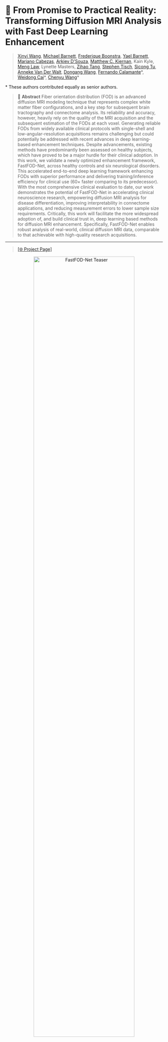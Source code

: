 # 🧠 From Promise to Practical Reality: Transforming Diffusion MRI Analysis with Fast Deep Learning Enhancement


>
> [Xinyi Wang](https://scholar.google.com/citations?user=_uPPBqUAAAAJ&hl=en), [Michael Barnett](https://scholar.google.com.au/citations?user=iZVWDzwAAAAJ&hl=en), [Frederique Boonstra](https://scholar.google.com.au/citations?user=xHxerDoAAAAJ&hl=en&oi=ao), [Yael Barnett](https://scholar.google.com.au/citations?hl=en&user=TVSkAYsAAAAJ), [Mariano Cabezas](https://scholar.google.com.au/citations?hl=en&user=zPs-kAkAAAAJ&view_op=list_works&sortby=pubdate), [Arkiev D'Souza](https://scholar.google.com.au/citations?user=eqO2au8AAAAJ&hl=en&oi=ao), [Matthew C. Kiernan](https://scholar.google.com.au/citations?user=J7M4CGMAAAAJ&hl=en&oi=ao), Kain Kyle, [Meng Law](https://scholar.google.com.au/citations?user=lKi-yTMAAAAJ&hl=en&oi=ao), Lynette Masters, [Zihao Tang](https://scholar.google.com.au/citations?user=JAfD8moAAAAJ&hl=en&oi=ao), [Stephen Tisch](https://scholar.google.com.au/citations?hl=en&user=hnKJB1YAAAAJ), [Sicong Tu](https://scholar.google.com.au/citations?hl=en&user=z44EzHAAAAAJ), [Anneke Van Der Walt](https://scholar.google.com.au/citations?hl=en&user=F3AJeqQAAAAJ), [Dongang Wang](https://scholar.google.com.au/citations?hl=en&user=Rs7zEZoAAAAJ), [Fernando Calamante](https://scholar.google.com.au/citations?user=_6_n0PIAAAAJ&hl=en&oi=ao)\*, [Weidong Cai](https://scholar.google.com.au/citations?hl=en&user=N8qTc2AAAAAJ)\*, [Chenyu Wang](https://scholar.google.com.au/citations?user=mo0AoZAAAAAJ&hl=en&oi=ao)\*
>
\* These authors contributed equally as senior authors.
>
>
> 🔬 **Abstract** 
> Fiber orientation distribution (FOD) is an advanced diffusion MRI modeling technique that represents complex white matter fiber configurations, and a key step for subsequent brain tractography and connectome analysis. Its reliability and accuracy, however, heavily rely on the quality of the MRI acquisition and the subsequent estimation of the FODs at each voxel. Generating reliable FODs from widely available clinical protocols with single-shell and low-angular-resolution acquisitions remains challenging but could potentially be addressed with recent advances in deep learning-based enhancement techniques. Despite advancements, existing methods have predominantly been assessed on healthy subjects, which have proved to be a major hurdle for their clinical adoption. In this work, we validate a newly optimized enhancement framework, FastFOD-Net, across healthy controls and six neurological disorders. 
This accelerated end-to-end deep learning framework enhancing FODs with superior performance and delivering training/inference efficiency for clinical use ($60\times$ faster comparing to its predecessor).
With the most comprehensive clinical evaluation to date, our work demonstrates the potential of FastFOD-Net in accelerating clinical neuroscience research, empowering diffusion MRI analysis for disease differentiation, improving interpretability in connectome applications, and reducing measurement errors to lower sample size requirements. Critically, this work will facilitate the more widespread adoption of, and build clinical trust in, deep learning based methods for diffusion MRI enhancement.  Specifically, FastFOD-Net enables robust analysis of real-world, clinical diffusion MRI data, comparable to that achievable with high-quality research acquisitions.
<!-- > ![image](https://user-images.githubusercontent.com/39485479/227234185-074da035-f4f9-4e12-bd3e-e5070167ba74.png) -->


---

> [[🌐 Project Page]](https://fastfodnet.github.io/)

<p align="center">
  <img src="./teaser.png" alt="FastFOD-Net Teaser" width="80%">
</p>

---

## 📚 Table of Contents

1. [🔬 Abstract](#-abstract)  
2. [🧼 Data Preprocessing](#-data-preprocessing)  
   - [Denoising](#-data-preprocessing)  
   - [Distortion Correction](#-data-preprocessing)  
   - [FOD Generation](#-data-preprocessing)  
3. [📘 Description of Arguments](#-description-of-arguments)  
4. [🧪 Usage](#-usage)  
   - [🏋️‍♂️ Training](#-training)  
   - [🔍 Inference](#-inference)  
5. [🧪 Evaluation Pipeline](#-evaluation-pipeline)  
   - [📈 FOD Evaluation](#-fod-evaluation)  
     - [FOD Metrics](#-fod-evaluation)  
     - [Example Usage](#-fod-evaluation)  
   - [🧠 Fixel Evaluation](#-fiber-bundle-element-fixel-evaluation)  
     - [Generate Fixels](#-generate-fixels)  
     - [Generate ROIs](#-generate-rois)  
     - [Fixel Metrics](#-fixel-evaluation-metrics)  
     - [Example Usage](#-fixel-evaluation-metrics)  
   - [🌐 Connectome Evaluation](#connectome-evaluation)  
     - [Connectome Construction](#structure-connectome-construction)  
     - [Connectome Metrics](#connectome-metrics)  
     - [Graph Metrics](#graph-metrics)  
     - [Example Usage](#example-usage-1)  
   - [📊 Fixel-based Statistical Analysis](#fixel-based-analysis)  
   - [🧩 Pathological Connection Analysis](#pathological-connection-analysis) *(TBC)*  
   - [🔄 Correlation Analysis](#correlation-analysis) *(TBC)*  
6. [📄 Citation](#-citation)  
7. [🙏 Acknowledgments](#-acknowledgments)  
 

---

## 🧼 Data Preprocessing

- [Denoising](https://mrtrix.readthedocs.io/en/latest/dwi_preprocessing/denoising.html)  
- [Distortion Correction](https://mrtrix.readthedocs.io/en/latest/dwi_preprocessing/dwifslpreproc.html)  
- **FOD Generation:**
  - [Response Estimation](https://mrtrix.readthedocs.io/en/latest/constrained_spherical_deconvolution/response_function_estimation.html)
  - [SS3T CSD](https://mrtrix.readthedocs.io/en/latest/constrained_spherical_deconvolution/constrained_spherical_deconvolution.html)
  - [MSMT CSD](https://mrtrix.readthedocs.io/en/latest/constrained_spherical_deconvolution/multi_shell_multi_tissue_csd.html)
  
[🔝 Back to Table of Contents](#-table-of-contents)
---

## 📘 Description of Arguments
| Argument                     | Description                                                    |
| ---------------------------- | -------------------------------------------------------------- |
| `--dataroot`                 | Path to low-resolution FOD input data.                         |
| `--maskroot`                 | Path to brain mask files.                                      |
| `--gtroot`                   | Path to high-resolution ground truth FODs.                     |
| `--checkpoints_dir`          | Directory to save model checkpoints.                           |
| `--name`                     | Experiment name, used to label checkpoint folder.              |
| `--normalization_mode`       | Normalization strategy (e.g., z-score based).                  |
| `--model`                    | Model type; `re` refers to resolution enhancement.             |
| `--input_nc` / `--output_nc` | Number of channels (e.g., 45 SH coefficients).                 |
| `--init_type`                | Weight initialization method (`kaiming`, etc).                 |
| `--dataset_mode`             | Dataset loader mode (`fod_re` for FOD resolution enhancement). |
| `--num_threads`              | Number of data loading threads.                                |
| `--batch_size`               | Batch size for training.                                       |
| `--beta1`                    | Beta1 for Adam optimizer.                                      |
| `--lr`                       | Initial learning rate.                                         |
| `--n_epochs`                 | Number of training epochs.                                     |
| `--print_freq`               | Print frequency (in iterations).                               |
| `--save_latest_freq`         | Frequency (in iterations) to save latest checkpoint.           |
| `--save_epoch_freq`          | Frequency (in epochs) to save checkpoints.                     |
| `--gpu_ids`                  | GPU to use (e.g., `0` for first GPU).                          |
| `--conv_type`                | Network architecture; here using `fastfodnet`.                 |
| `--test_fold`                | Index of fold used for testing (for cross-validation).         |
| `--phase`                    | Run phase: `train` or `splitfolds` (for k-fold split).         |
| `--index_pattern`            | Regex pattern to match subject IDs.                            |
| `--sample_suffix`            | File suffix for low-res FODs.                                  |
| `--sample_gt_suffix`         | File suffix for ground truth FODs.                             |
| `--foldroot`                 | Directory containing train/test splits.                        |

[🔝 Back to Table of Contents](#-table-of-contents)

---

## Basic Usages
### 🏋️‍♂️ Training
To start training FastFOD-Net using predefined parameters (e.g., for the MSBIR dataset), run:
```
cd ./CORE/scripts/
sh train_msbir.sh
```
- This script wraps a python train_model.py command with the appropriate dataset, fold, and model settings.
- 📝 Be sure to modify `train_msbir.sh` if you're working with a different dataset or configuration.

### 🔍 Inference
To perform inference on a trained model:
```
cd /scripts/
sh test_msbir.sh
```
- `test.sh` should call test_model.py or equivalent with correct model checkpoint and dataset paths.
- 📝 Ensure the --phase is set to test or similar.

[🔝 Back to Table of Contents](#-table-of-contents)

---
## 🧪 Evaluation Pipeline

This pipeline provides tools for evaluating the performance of Fibre Orientation Distribution enhancement methods using a set of quantitative metrics from different perspectives.

---
### 📈 FOD Evaluation
The following metrics are computed in `evaluation_fod.py`:
- **MSE**: Mean Squared Error   
- **PSNR**: Peak Signal-to-Noise Ratio  
- **$r_{\text{Angular}}$**: Angular correlation coefficient
  
#### 🔧 Example Usage
To run FOD evaluation:
```
cd ./evaluation
python run_fod_metrics.py
```
[🔝 Back to Table of Contents](#-table-of-contents)

---
### 🧠 Fiber Bundle Element ("Fixel") Evaluation

This module evaluates fiber-specific metrics derived from fixel-based analysis.

#### 🛠 Generate Fixels

To generate fixel data from FOD images:
```
cd ./evaluation
python generate_fixel.py
```
 
#### 🛠 Generate ROIs

Bundle-wise ROIs can be generated using [TractSeg](https://github.com/MIC-DKFZ/TractSeg), a tool for white matter tract segmentation.

We define regions with different fiber complexities using the following bundles:

- **Single-fiber region:**  
  - `CC` (Corpus Callosum)

- **Two-crossing-fiber regions:**  
  - `MCP` (Middle Cerebellar Peduncle)  
  - `CST` (Corticospinal Tract)

- **Three-crossing-fiber regions:**  
  - `SLF` (Superior Longitudinal Fasciculus)  
  - `CST`  
  - `CC`

🔍 *See* `./evaluation/generate_fixel_roi.py` for an example of how to generate these ROIs using results from TractSeg.*

#### 📊 Fixel Evaluation Metrics

This module performs evaluation on fixel-based metrics after fixel-wise matching between methods. Implemented in `evaluation_fixel.py`, the following metrics are computed:

- **$E_{Angular}$**: Angular error between matched fixels  
- **$E_{FD}$**: Error in Fixel Density (FD)  
- **$E_{Peak}$**: Error in Peak

#### 🔧 Example Usage

Run the full fixel evaluation pipeline:
```
cd ./evaluation
python run_fixel_metrics.py
```
[🔝 Back to Table of Contents](#-table-of-contents)

---

### Connectome evaluation

#### 🛠 [Structure Connectome Construction](https://mrtrix.readthedocs.io/en/latest/quantitative_structural_connectivity/structural_connectome.html)
1. Get a parcellation image with [FastSurfer](https://github.com/Deep-MI/FastSurfer) using [Desikan-Killiany Atlas 84](file:///Users/xinyiwang/Downloads/jnnp-2021-328185-inline-supplementary-material-1.pdf)
2. [Anatomically-Constrained Tractography (ACT)](https://mrtrix.readthedocs.io/en/latest/quantitative_structural_connectivity/act.html)
3. [Spherical-deconvolution Informed Filtering of Tractograms (SIFT)](https://mrtrix.readthedocs.io/en/latest/quantitative_structural_connectivity/sift.html)

#### 🛠 Connectome Metrics

We evaluate structural connectomes using the following metrics:

- **Disparity**: Quantifies variability in edge weights within the connectome.
- **Number of significantly different edges**: Counts edges with statistically significant differences across methods.

📁 See implementation: [`./evaluation/connectome.py`](./evaluation/connectome.py)

#### 🛠 Graph Metrics

We treat the connectome as a graph and compute higher-order network properties inspired by:

- **Brain Connectivity Toolbox (BCT)**  
  - Website: [https://sites.google.com/site/bctnet/](https://sites.google.com/site/bctnet/)
- Python implementation: [`./evaluation/graph_metrics.py`](./evaluation/graph_metrics.py)

#### 📈 Example Usage

To run the full pipeline of connectome and graph metric evaluation:

```bash
cd ./evaluation
python run_connectome_metrics.py
```
[🔝 Back to Table of Contents](#-table-of-contents)

---

### Fixel-based analysis
Compare patient-control differences post-enhancement
1. [Fixel-based analysis for MSMT CSD](https://mrtrix.readthedocs.io/en/latest/fixel_based_analysis/st_fibre_density_cross-section.html)
2. Register pre-enhancement, post-enhancement results all to the reference (i.e., MSMT CSD) template space
3. Fixel matching and stats in [`./evaluation/evaluaation_fixel.py`](./evaluation/graph_metrics.py) between methods for comparision

[🔝 Back to Table of Contents](#-table-of-contents)

---

### Pathological connection analysis
TBC

[🔝 Back to Table of Contents](#-table-of-contents)

---
### Correlation analysis
TBC

[🔝 Back to Table of Contents](#-table-of-contents)

---
## 📝 Citation
If you find our data or project useful in your research, please cite:
```
TBC
@inproceedings{
}
```
---
#### 🤝 Acknowledgments
This repo. template was borrowed from [Chaoyi Zhang's Project](https://github.com/chaoyivision/SGGpoint). 

